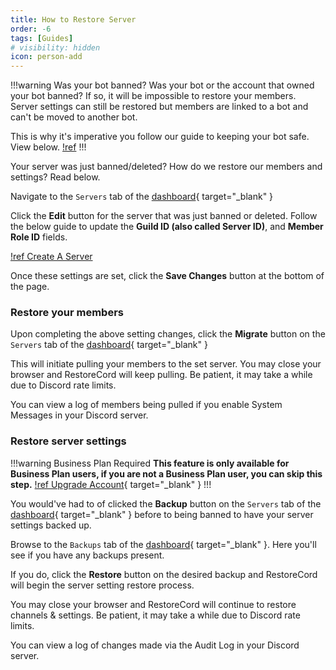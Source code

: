 ```yaml
---
title: How to Restore Server
order: -6
tags: [Guides]
# visibility: hidden
icon: person-add
---
```


!!!warning Was your bot banned?
Was your bot or the account that owned your bot banned? If so, it will be impossible to restore your members. Server settings can still be restored but members are linked to a bot and can't be moved to another bot.

This is why it's imperative you follow our guide to keeping your bot safe. View below.
[!ref](/guides/secure-your-bot/#security-checklist)
!!!

Your server was just banned/deleted? How do we restore our members and settings? Read below.

Navigate to the `Servers` tab of the [dashboard](https://restorecord.com/dashboard/server){ target="_blank" }

Click the **Edit** button for the server that was just banned or deleted. Follow the below guide to update the **Guild ID (also called Server ID)**, and **Member Role ID** fields.

[!ref Create A Server](/guides/creating-a-server/)

Once these settings are set, click the **Save Changes** button at the bottom of the page.

### Restore your members

Upon completing the above setting changes, click the **Migrate** button on the `Servers` tab of the [dashboard](https://restorecord.com/dashboard/server){ target="_blank" }

This will initiate pulling your members to the set server. You may close your browser and RestoreCord will keep pulling. Be patient, it may take a while due to Discord rate limits. 

You can view a log of members being pulled if you enable System Messages in your Discord server.

### Restore server settings

!!!warning Business Plan Required
**This feature is only available for Business Plan users, if you are not a Business Plan user, you can skip this step.**
[!ref Upgrade Account](https://restr.co/upgr){ target="_blank" }
!!!

You would've had to of clicked the **Backup** button on the `Servers` tab of the [dashboard](https://restorecord.com/dashboard/server){ target="_blank" } before to being banned to have your server settings backed up.

Browse to the `Backups` tab of the [dashboard](https://restorecord.com/dashboard/backups){ target="_blank" }. Here you'll see if you have any backups present.

If you do, click the **Restore** button on the desired backup and RestoreCord will begin the server setting restore process.

You may close your browser and RestoreCord will continue to restore channels & settings. Be patient, it may take a while due to Discord rate limits.

You can view a log of changes made via the Audit Log in your Discord server.
